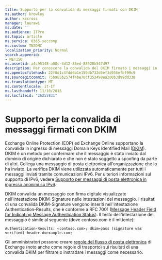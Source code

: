 ```yaml
---
title: Supporto per la convalida di messaggi firmati con DKIM
ms.author: krowley
author: kccross
manager: laurawi
ms.date: ''
ms.audience: ITPro
ms.topic: article
ms.service: O365-seccomp
ms.custom: TN2DMC
localization_priority: Normal
search.appverid:
- MET150
ms.assetid: a4c95148-a00c-4d12-85ed-88520b547d97
description: Per conoscere la convalida del DKIM firmato i messaggi in Exchange Online Protection ed Exchange Online
ms.openlocfilehash: 22f0d1c4fdd6b1e159db732d6ef3d956efbf99c9
ms.sourcegitcommit: 75b985b2574f4be70cf352498ea300b3d99dd338
ms.translationtype: MT
ms.contentlocale: it-IT
ms.lasthandoff: 11/10/2018
ms.locfileid: "26255831"
---
```

# <a name="support-for-validation-of-dkim-signed-messages"></a>Supporto per la convalida di messaggi firmati con DKIM

Exchange Online Protection (EOP) ed Exchange Online supportano la convalida in ingresso di messaggi Domain Keys Identified Mail ([DKIM](https://www.rfc-editor.org/rfc/rfc6376.txt)). DKIM è un metodo per confermare che il messaggio è stato inviato dal dominio di origine dichiarato e che non è stato soggetto a spoofing da parte di altri. Collega una messaggio di posta elettronica all'organizzazione che lo ha inviato. La verifica DKIM viene utilizzata automaticamente per tutti i messaggi inviati tramite comunicazioni IPv6. Per ulteriori informazioni sul supporto di IPv6, vedere [Supporto per messaggi di posta elettronica in ingresso anonimi su IPv6](support-for-anonymous-inbound-email-messages-over-ipv6.md).
  
DKIM convalida un messaggio con firma digitale visualizzato nell'intestazione DKIM-Signature nelle intestazioni del messaggio. I risultati di una convalida DKIM-Signature vengono inseriti nell'intestazione Authentication-Results, che è conforme a RFC 7001 ([Message Header Field for Indicating Message Authentication Status](https://www.rfc-editor.org/rfc/rfc7001.txt)). Il testo dell'intestazione del messaggio è simile al seguente (dove contoso.com è il mittente):
  
 `Authentication-Results: <contoso.com>; dkim=pass (signature was verified) header.d=example.com;`
  
Gli amministratori possono creare [regole del flusso di posta elettronica](http://technet.microsoft.com/library/743bd525-0ca2-426d-b76c-b4a052bc8886.aspx) di Exchange (noto anche come regole di trasporto) sui risultati di una convalida DKIM per filtrare o instradare i messaggi come necessario. 
  

